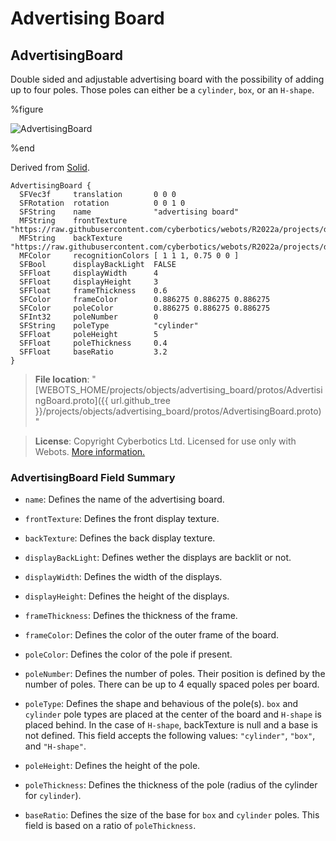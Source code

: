 # Advertising Board

## AdvertisingBoard

Double sided and adjustable advertising board with the possibility of adding up to four poles.
Those poles can either be a `cylinder`, `box`, or an `H-shape`.

%figure

![AdvertisingBoard](images/objects/advertising_board/AdvertisingBoard/model.thumbnail.png)

%end

Derived from [Solid](../reference/solid.md).

```
AdvertisingBoard {
  SFVec3f     translation       0 0 0
  SFRotation  rotation          0 0 1 0
  SFString    name              "advertising board"
  MFString    frontTexture      "https://raw.githubusercontent.com/cyberbotics/webots/R2022a/projects/default/worlds/textures/webots_billboard.jpg"
  MFString    backTexture       "https://raw.githubusercontent.com/cyberbotics/webots/R2022a/projects/default/worlds/textures/webots_billboard.jpg"
  MFColor     recognitionColors [ 1 1 1, 0.75 0 0 ]
  SFBool      displayBackLight  FALSE
  SFFloat     displayWidth      4
  SFFloat     displayHeight     3
  SFFloat     frameThickness    0.6
  SFColor     frameColor        0.886275 0.886275 0.886275
  SFColor     poleColor         0.886275 0.886275 0.886275
  SFInt32     poleNumber        0
  SFString    poleType          "cylinder"
  SFFloat     poleHeight        5
  SFFloat     poleThickness     0.4
  SFFloat     baseRatio         3.2
}
```

> **File location**: "[WEBOTS\_HOME/projects/objects/advertising\_board/protos/AdvertisingBoard.proto]({{ url.github_tree }}/projects/objects/advertising_board/protos/AdvertisingBoard.proto)"

> **License**: Copyright Cyberbotics Ltd. Licensed for use only with Webots.
[More information.](https://cyberbotics.com/webots_assets_license)

### AdvertisingBoard Field Summary

- `name`: Defines the name of the advertising board.

- `frontTexture`: Defines the front display texture.

- `backTexture`: Defines the back display texture.

- `displayBackLight`: Defines wether the displays are backlit or not.

- `displayWidth`: Defines the width of the displays.

- `displayHeight`: Defines the height of the displays.

- `frameThickness`: Defines the thickness of the frame.

- `frameColor`: Defines the color of the outer frame of the board.

- `poleColor`: Defines the color of the pole if present.

- `poleNumber`: Defines the number of poles. Their position is defined by the number of poles. There can be up to 4 equally spaced poles per board.

- `poleType`: Defines the shape and behavious of the pole(s). `box` and `cylinder` pole types are placed at the center of the board and `H-shape` is placed behind. In the case of `H-shape`, backTexture is null and a base is not defined. This field accepts the following values: `"cylinder"`, `"box"`, and `"H-shape"`.

- `poleHeight`: Defines the height of the pole.

- `poleThickness`: Defines the thickness of the pole (radius of the cylinder for `cylinder`).

- `baseRatio`: Defines the size of the base for `box` and `cylinder` poles. This field is based on a ratio of `poleThickness`.

